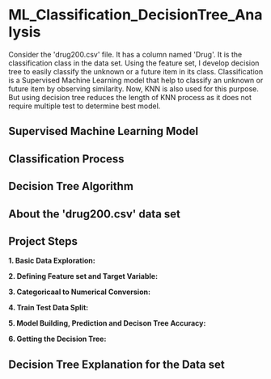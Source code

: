 # ML_Classification_DecisionTree_Analysis
Consider the 'drug200.csv' file. It has a column named 'Drug'. It is the classification class in the data set. Using the feature set, I develop decision tree to easily classify the unknown or a future item in its class. Classification is a Supervised Machine Learning model that help to classify an unknown or future item by observing similarity. Now, KNN is also used for this purpose. But using decision tree reduces the length of KNN process as it does not require multiple test to determine best model.

## Supervised Machine Learning Model

## Classification Process

## Decision Tree Algorithm

## About the 'drug200.csv' data set

## Project Steps

**1. Basic Data Exploration:**

**2. Defining Feature set and Target Variable:**

**3. Categoricaal to Numerical Conversion:**

**4. Train Test Data Split:**

**5. Model Building, Prediction and Decison Tree Accuracy:**

**6. Getting the Decision Tree:**


## Decision Tree Explanation for the Data set















